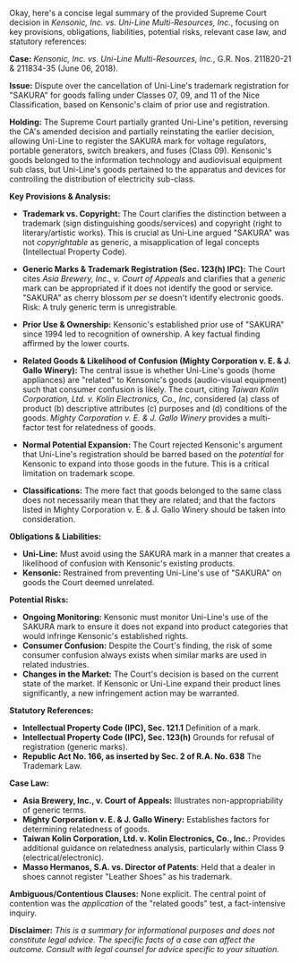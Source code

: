 Okay, here's a concise legal summary of the provided Supreme Court decision in *Kensonic, Inc. vs. Uni-Line Multi-Resources, Inc.*, focusing on key provisions, obligations, liabilities, potential risks, relevant case law, and statutory references:

**Case:** *Kensonic, Inc. vs. Uni-Line Multi-Resources, Inc.*, G.R. Nos. 211820-21 & 211834-35 (June 06, 2018).

**Issue:**  Dispute over the cancellation of Uni-Line's trademark registration for "SAKURA" for goods falling under Classes 07, 09, and 11 of the Nice Classification, based on Kensonic's claim of prior use and registration.

**Holding:** The Supreme Court partially granted Uni-Line's petition, reversing the CA's amended decision and partially reinstating the earlier decision, allowing Uni-Line to register the SAKURA mark for voltage regulators, portable generators, switch breakers, and fuses (Class 09). Kensonic's goods belonged to the information technology and audiovisual equipment sub class, but Uni-Line's goods pertained to the apparatus and devices for controlling the distribution of electricity sub-class.

**Key Provisions & Analysis:**

*   **Trademark vs. Copyright:**  The Court clarifies the distinction between a trademark (sign distinguishing goods/services) and copyright (right to literary/artistic works). This is crucial as Uni-Line argued "SAKURA" was not *copyrightable* as generic, a misapplication of legal concepts (Intellectual Property Code).

*   **Generic Marks & Trademark Registration (Sec. 123(h) IPC):** The Court cites *Asia Brewery, Inc., v. Court of Appeals* and clarifies that a *generic* mark can be appropriated if it does not identify the good or service. "SAKURA" as cherry blossom *per se* doesn't identify electronic goods. Risk: A truly generic term is unregistrable.
*   **Prior Use & Ownership:** Kensonic's established prior use of "SAKURA" since 1994 led to recognition of ownership. A key factual finding affirmed by the lower courts.
*   **Related Goods & Likelihood of Confusion (Mighty Corporation v. E. & J. Gallo Winery):**  The central issue is whether Uni-Line's goods (home appliances) are "related" to Kensonic's goods (audio-visual equipment) such that consumer confusion is likely. The court, citing *Taiwan Kolin Corporation, Ltd. v. Kolin Electronics, Co., Inc*, considered (a) class of product (b) descriptive attributes (c) purposes and (d) conditions of the goods. *Mighty Corporation v. E. & J. Gallo Winery* provides a multi-factor test for relatedness of goods.
*   **Normal Potential Expansion:** The Court rejected Kensonic's argument that Uni-Line's registration should be barred based on the *potential* for Kensonic to expand into those goods in the future. This is a critical limitation on trademark scope.
*   **Classifications:** The mere fact that goods belonged to the same class does not necessarily mean that they are related; and that the factors listed in Mighty Corporation v. E. & J. Gallo Winery should be taken into consideration.

**Obligations & Liabilities:**

*   **Uni-Line:** Must avoid using the SAKURA mark in a manner that creates a likelihood of confusion with Kensonic's existing products.
*   **Kensonic:**  Restrained from preventing Uni-Line's use of "SAKURA" on goods the Court deemed unrelated.

**Potential Risks:**

*   **Ongoing Monitoring:** Kensonic must monitor Uni-Line's use of the SAKURA mark to ensure it does not expand into product categories that would infringe Kensonic's established rights.
*   **Consumer Confusion:** Despite the Court's finding, the risk of some consumer confusion always exists when similar marks are used in related industries.
*   **Changes in the Market:** The Court's decision is based on the current state of the market. If Kensonic or Uni-Line expand their product lines significantly, a new infringement action may be warranted.

**Statutory References:**

*   **Intellectual Property Code (IPC), Sec. 121.1** Definition of a mark.
*   **Intellectual Property Code (IPC), Sec. 123(h)** Grounds for refusal of registration (generic marks).
*   **Republic Act No. 166, as inserted by Sec. 2 of R.A. No. 638** The Trademark Law.

**Case Law:**

*   **Asia Brewery, Inc., v. Court of Appeals:**  Illustrates non-appropriability of generic terms.
*   **Mighty Corporation v. E. & J. Gallo Winery:** Establishes factors for determining relatedness of goods.
*   **Taiwan Kolin Corporation, Ltd. v. Kolin Electronics, Co., Inc.:** Provides additional guidance on relatedness analysis, particularly within Class 9 (electrical/electronic).
*   **Masso Hermanos, S.A. vs. Director of Patents**: Held that a dealer in shoes cannot register "Leather Shoes" as his trademark.

**Ambiguous/Contentious Clauses:** None explicit.  The central point of contention was the *application* of the "related goods" test, a fact-intensive inquiry.

**Disclaimer:** *This is a summary for informational purposes and does not constitute legal advice. The specific facts of a case can affect the outcome. Consult with legal counsel for advice specific to your situation.*
